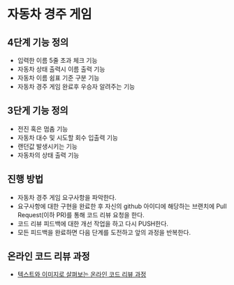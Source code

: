 # 자동차 경주 게임

## 4단계 기능 정의
* 입력한 이름 5줄 초과 체크 기능
* 자동차 상태 출력시 이름 출력 기능
* 자동차 이름 쉼표 기준 구분 기능 
* 자동차 경주 게임 완료후 우승자 알려주는 기능

## 3단게 기능 정의 
* 전진 혹은 멈춤 기능
* 자동차 대수 및 시도할 회수 입출력 기능 
* 랜던값 발생시키는 기능 
* 자동차의 상태 출력 기능


## 진행 방법
* 자동차 경주 게임 요구사항을 파악한다.
* 요구사항에 대한 구현을 완료한 후 자신의 github 아이디에 해당하는 브랜치에 Pull Request(이하 PR)를 통해 코드 리뷰 요청을 한다.
* 코드 리뷰 피드백에 대한 개선 작업을 하고 다시 PUSH한다.
* 모든 피드백을 완료하면 다음 단계를 도전하고 앞의 과정을 반복한다.

## 온라인 코드 리뷰 과정
* [텍스트와 이미지로 살펴보는 온라인 코드 리뷰 과정](https://github.com/next-step/nextstep-docs/tree/master/codereview)